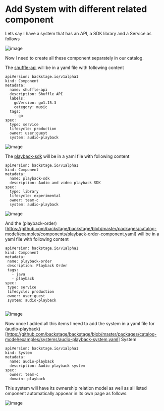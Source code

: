 # Add System with different related component

Lets say I have a system that has an API, a SDK library and a Service as follows

![image](https://user-images.githubusercontent.com/26741425/226742823-d015e336-d5ee-457e-be0b-49831e4b651b.png)

Now I need to create all these component separately in our catalog. 

The [shuffle-api](https://github.com/backstage/backstage/blob/master/packages/catalog-model/examples/components/shuffle-api-component.yaml) will be in a yaml file with following content 

```
apiVersion: backstage.io/v1alpha1
kind: Component
metadata:
  name: shuffle-api
  description: Shuffle API
  labels:
    goVersion: go1.15.3
    category: music
  tags:
    - go
spec:
  type: service
  lifecycle: production
  owner: user:guest
  system: audio-playback
```
![image](https://user-images.githubusercontent.com/26741425/226743682-23413fb3-62da-4643-b301-b1839834e1df.png)


The [playback-sdk](https://github.com/backstage/backstage/blob/master/packages/catalog-model/examples/components/playback-lib-component.yaml) will be in a yaml file with following content 

```
apiVersion: backstage.io/v1alpha1
kind: Component
metadata:
  name: playback-sdk
  description: Audio and video playback SDK
spec:
  type: library
  lifecycle: experimental
  owner: team-c
  system: audio-playback
 ```
 
 
 ![image](https://user-images.githubusercontent.com/26741425/226743560-3e75f527-695f-4300-8edc-86cd0e44dcf7.png)

 
 And the (playback-order)[https://github.com/backstage/backstage/blob/master/packages/catalog-model/examples/components/playback-order-component.yaml] will be in a yaml file with following content 
 
 ```
apiVersion: backstage.io/v1alpha1
kind: Component
metadata:
  name: playback-order
  description: Playback Order
  tags:
    - java
    - playback
spec:
  type: service
  lifecycle: production
  owner: user:guest
  system: audio-playback
  
  ```
  
  ![image](https://user-images.githubusercontent.com/26741425/226743938-609d8e5d-78f6-4401-85e3-d2be57caa046.png)


Now once I added all this items I need to add the system in a yaml file for (audio-playback)[https://github.com/backstage/backstage/blob/master/packages/catalog-model/examples/systems/audio-playback-system.yaml] System

```
apiVersion: backstage.io/v1alpha1
kind: System
metadata:
  name: audio-playback
  description: Audio playback system
spec:
  owner: team-c
  domain: playback

```

This system will have its ownership relation model as well as all listed omponent automatically appoear in its own page as follows

![image](https://user-images.githubusercontent.com/26741425/226744679-8cb150cc-8000-4a5e-8eb7-fb1cd84f1a20.png)
